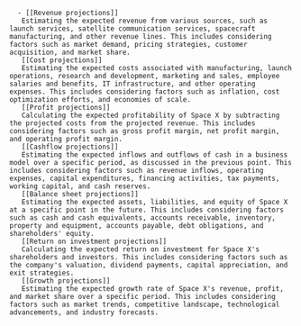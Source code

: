       - [[Revenue projections]]
       Estimating the expected revenue from various sources, such as launch services, satellite communication services, spacecraft manufacturing, and other revenue lines. This includes considering factors such as market demand, pricing strategies, customer acquisition, and market share.
       [[Cost projections]]
       Estimating the expected costs associated with manufacturing, launch operations, research and development, marketing and sales, employee salaries and benefits, IT infrastructure, and other operating expenses. This includes considering factors such as inflation, cost optimization efforts, and economies of scale.
       [[Profit projections]]
       Calculating the expected profitability of Space X by subtracting the projected costs from the projected revenue. This includes considering factors such as gross profit margin, net profit margin, and operating profit margin.
       [[Cashflow projections]]
       Estimating the expected inflows and outflows of cash in a business model over a specific period, as discussed in the previous point. This includes considering factors such as revenue inflows, operating expenses, capital expenditures, financing activities, tax payments, working capital, and cash reserves.
       [[Balance sheet projections]]
       Estimating the expected assets, liabilities, and equity of Space X at a specific point in the future. This includes considering factors such as cash and cash equivalents, accounts receivable, inventory, property and equipment, accounts payable, debt obligations, and shareholders' equity.
       [[Return on investment projections]]
       Calculating the expected return on investment for Space X's shareholders and investors. This includes considering factors such as the company's valuation, dividend payments, capital appreciation, and exit strategies.
       [[Growth projections]]
       Estimating the expected growth rate of Space X's revenue, profit, and market share over a specific period. This includes considering factors such as market trends, competitive landscape, technological advancements, and industry forecasts.



